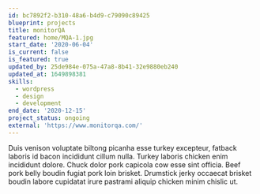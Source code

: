 ```yaml
---
id: bc7892f2-b310-48a6-b4d9-c79090c89425
blueprint: projects
title: monitorQA
featured: home/MQA-1.jpg
start_date: '2020-06-04'
is_current: false
is_featured: true
updated_by: 25de984e-075a-47a8-8b41-32e9880eb240
updated_at: 1649898381
skills:
  - wordpress
  - design
  - development
end_date: '2020-12-15'
project_status: ongoing
external: 'https://www.monitorqa.com/'
---
```

Duis venison voluptate biltong picanha esse turkey excepteur, fatback laboris id bacon incididunt cillum nulla. Turkey laboris chicken enim incididunt dolore. Chuck dolor pork capicola cow esse sint officia. Beef pork belly boudin fugiat pork loin brisket. Drumstick jerky occaecat brisket boudin labore cupidatat irure pastrami aliquip chicken minim chislic ut.
